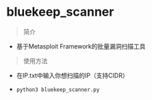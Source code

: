 # bluekeep_scanner

> 简介

- 基于Metasploit Framework的批量漏洞扫描工具

> 使用方法

- 在IP.txt中输入你想扫描的IP（支持CIDR）

- `python3 bluekeep_scanner.py`
